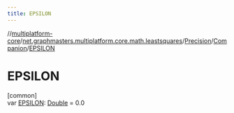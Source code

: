 ```yaml
---
title: EPSILON
---
```

//[multiplatform-core](../../../../index.html)/[net.graphmasters.multiplatform.core.math.leastsquares](../../index.html)/[Precision](../index.html)/[Companion](index.html)/[EPSILON](-e-p-s-i-l-o-n.html)



# EPSILON



[common]\
var [EPSILON](-e-p-s-i-l-o-n.html): [Double](https://kotlinlang.org/api/latest/jvm/stdlib/kotlin/-double/index.html) = 0.0




